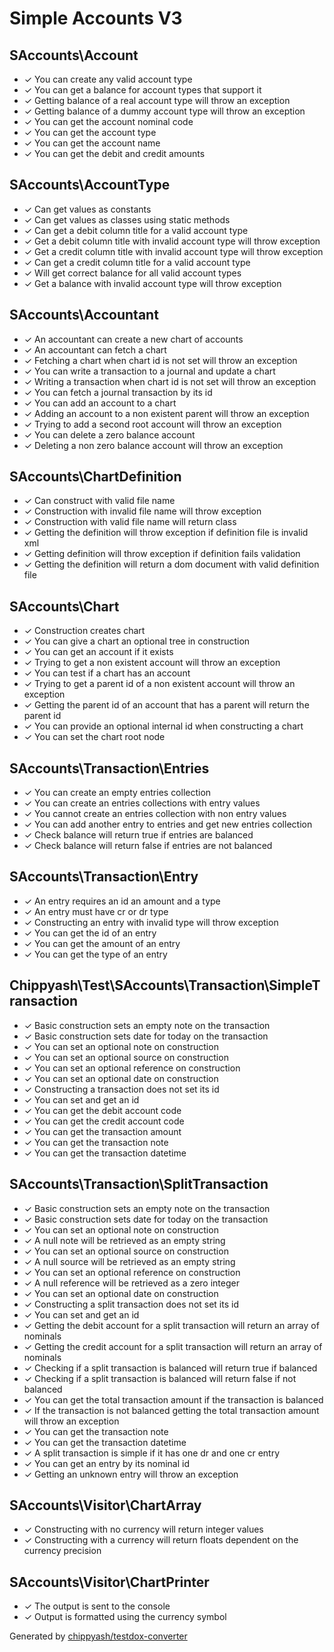 # Simple Accounts V3

## SAccounts\Account

*  ✓ You can create any valid account type
*  ✓ You can get a balance for account types that support it
*  ✓ Getting balance of a real account type will throw an exception
*  ✓ Getting balance of a dummy account type will throw an exception
*  ✓ You can get the account nominal code
*  ✓ You can get the account type
*  ✓ You can get the account name
*  ✓ You can get the debit and credit amounts

## SAccounts\AccountType

*  ✓ Can get values as constants
*  ✓ Can get values as classes using static methods
*  ✓ Can get a debit column title for a valid account type
*  ✓ Get a debit column title with invalid account type will throw exception
*  ✓ Get a credit column title with invalid account type will throw exception
*  ✓ Can get a credit column title for a valid account type
*  ✓ Will get correct balance for all valid account types
*  ✓ Get a balance with invalid account type will throw exception

## SAccounts\Accountant

*  ✓ An accountant can create a new chart of accounts
*  ✓ An accountant can fetch a chart
*  ✓ Fetching a chart when chart id is not set will throw an exception
*  ✓ You can write a transaction to a journal and update a chart
*  ✓ Writing a transaction when chart id is not set will throw an exception
*  ✓ You can fetch a journal transaction by its id
*  ✓ You can add an account to a chart
*  ✓ Adding an account to a non existent parent will throw an exception
*  ✓ Trying to add a second root account will throw an exception
*  ✓ You can delete a zero balance account
*  ✓ Deleting a non zero balance account will throw an exception

## SAccounts\ChartDefinition

*  ✓ Can construct with valid file name
*  ✓ Construction with invalid file name will throw exception
*  ✓ Construction with valid file name will return class
*  ✓ Getting the definition will throw exception if definition file is invalid xml
*  ✓ Getting definition will throw exception if definition fails validation
*  ✓ Getting the definition will return a dom document with valid definition file

## SAccounts\Chart

*  ✓ Construction creates chart
*  ✓ You can give a chart an optional tree in construction
*  ✓ You can get an account if it exists
*  ✓ Trying to get a non existent account will throw an exception
*  ✓ You can test if a chart has an account
*  ✓ Trying to get a parent id of a non existent account will throw an exception
*  ✓ Getting the parent id of an account that has a parent will return the parent id
*  ✓ You can provide an optional internal id when constructing a chart
*  ✓ You can set the chart root node

## SAccounts\Transaction\Entries

*  ✓ You can create an empty entries collection
*  ✓ You can create an entries collections with entry values
*  ✓ You cannot create an entries collection with non entry values
*  ✓ You can add another entry to entries and get new entries collection
*  ✓ Check balance will return true if entries are balanced
*  ✓ Check balance will return false if entries are not balanced

## SAccounts\Transaction\Entry

*  ✓ An entry requires an id an amount and a type
*  ✓ An entry must have cr or dr type
*  ✓ Constructing an entry with invalid type will throw exception
*  ✓ You can get the id of an entry
*  ✓ You can get the amount of an entry
*  ✓ You can get the type of an entry

## Chippyash\Test\SAccounts\Transaction\SimpleTransaction

*  ✓ Basic construction sets an empty note on the transaction
*  ✓ Basic construction sets date for today on the transaction
*  ✓ You can set an optional note on construction
*  ✓ You can set an optional source on construction
*  ✓ You can set an optional reference on construction
*  ✓ You can set an optional date on construction
*  ✓ Constructing a transaction does not set its id
*  ✓ You can set and get an id
*  ✓ You can get the debit account code
*  ✓ You can get the credit account code
*  ✓ You can get the transaction amount
*  ✓ You can get the transaction note
*  ✓ You can get the transaction datetime

## SAccounts\Transaction\SplitTransaction

*  ✓ Basic construction sets an empty note on the transaction
*  ✓ Basic construction sets date for today on the transaction
*  ✓ You can set an optional note on construction
*  ✓ A null note will be retrieved as an empty string
*  ✓ You can set an optional source on construction
*  ✓ A null source will be retrieved as an empty string
*  ✓ You can set an optional reference on construction
*  ✓ A null reference will be retrieved as a zero integer
*  ✓ You can set an optional date on construction
*  ✓ Constructing a split transaction does not set its id
*  ✓ You can set and get an id
*  ✓ Getting the debit account for a split transaction will return an array of nominals
*  ✓ Getting the credit account for a split transaction will return an array of nominals
*  ✓ Checking if a split transaction is balanced will return true if balanced
*  ✓ Checking if a split transaction is balanced will return false if not balanced
*  ✓ You can get the total transaction amount if the transaction is balanced
*  ✓ If the transaction is not balanced getting the total transaction amount will throw an exception
*  ✓ You can get the transaction note
*  ✓ You can get the transaction datetime
*  ✓ A split transaction is simple if it has one dr and one cr entry
*  ✓ You can get an entry by its nominal id
*  ✓ Getting an unknown entry will throw an exception

## SAccounts\Visitor\ChartArray

*  ✓ Constructing with no currency will return integer values
*  ✓ Constructing with a currency will return floats dependent on the currency precision

## SAccounts\Visitor\ChartPrinter

*  ✓ The output is sent to the console
*  ✓ Output is formatted using the currency symbol


Generated by [chippyash/testdox-converter](https://github.com/chippyash/Testdox-Converter)